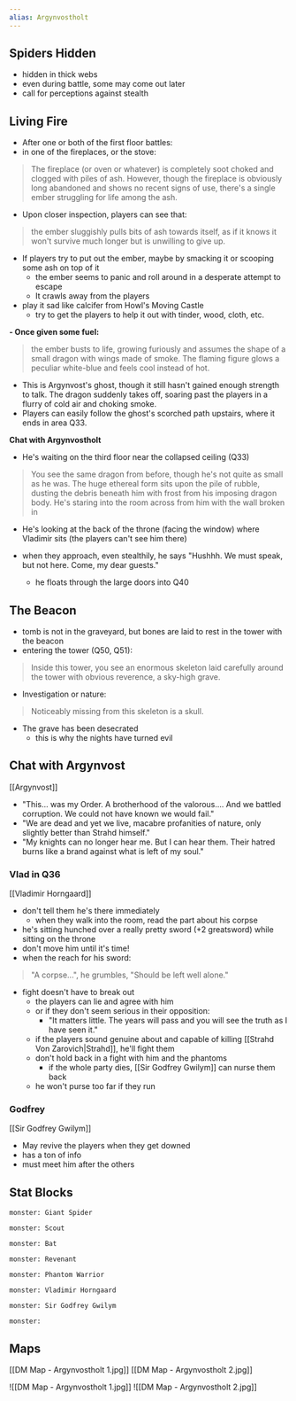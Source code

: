 ```yaml
---
alias: Argynvostholt
---
```


## Spiders Hidden
- hidden in thick webs
- even during battle, some may come out later
- call for perceptions against stealth

## Living Fire
- After one or both of the first floor battles:
- in one of the fireplaces, or the stove:
>The fireplace (or oven or whatever) is completely soot choked and clogged with piles of ash. However, though the fireplace is obviously long abandoned and shows no recent signs of use, there's a single ember struggling for life among the ash.

- Upon closer inspection, players can see that:
>the ember sluggishly pulls bits of ash towards itself, as if it knows it won't survive much longer but is unwilling to give up.

- If players try to put out the ember, maybe by smacking it or scooping some ash on top of it
	- the ember seems to panic and roll around in a desperate attempt to escape
	- It crawls away from the players
- play it sad like calcifer from Howl's Moving Castle
	- try to get the players to help it out with tinder, wood, cloth, etc.


**- Once given some fuel:**
>the ember busts to life, growing furiously and assumes the shape of a small dragon with wings made of smoke. The flaming figure glows a peculiar white-blue and feels cool instead of hot.

- This is Argynvost's ghost, though it still hasn't gained enough strength to talk. The dragon suddenly takes off, soaring past the players in a flurry of cold air and choking smoke.
- Players can easily follow the ghost's scorched path upstairs, where it ends in area Q33.


**Chat with Argynvostholt**
- He's waiting on the third floor near the collapsed ceiling (Q33)
>You see the same dragon from before, though he's not quite as small as he was. The huge ethereal form sits upon the pile of rubble, dusting the debris beneath him with frost from his imposing dragon body. He's staring into the room across from him with the wall broken in

- He's looking at the back of the throne (facing the window) where Vladimir sits (the players can't see him there)

- when they approach, even stealthily, he says "Hushhh. We must speak, but not here. Come, my dear guests."
	- he floats through the large doors into Q40


## The Beacon
- tomb is not in the graveyard, but bones are laid to rest in the tower with the beacon
- entering the tower (Q50, Q51):
>Inside this tower, you see an enormous skeleton laid carefully around the tower with obvious reverence, a sky-high grave.

- Investigation or nature:
>Noticeably missing from this skeleton is a skull.

- The grave has been desecrated
	- this is why the nights have turned evil

## Chat with Argynvost
[[Argynvost]]
- "This... was my Order. A brotherhood of the valorous.... And we battled corruption. We could not have known we would fail."
- "We are dead and yet we live, macabre profanities of nature, only slightly better than Strahd himself."
- "My knights can no longer hear me. But I can hear them. Their hatred burns like a brand against what is left of my soul."


### Vlad in Q36
[[Vladimir Horngaard]]
- don't tell them he's there immediately
	- when they walk into the room, read the part about his corpse
- he's sitting hunched over a really pretty sword (+2 greatsword) while sitting on the throne
- don't move him until it's time!
- when the reach for his sword:
>"A corpse...", he grumbles, "Should be left well alone."

- fight doesn't have to break out
	- the players can lie and agree with him
	- or if they don't seem serious in their opposition:
		- "It matters little. The years will pass and you will see the truth as I have seen it."
	- if the players sound genuine about and capable of killing [[Strahd Von Zarovich|Strahd]], he'll fight them
	- don't hold back in a fight with him and the phantoms
		- if the whole party dies, [[Sir Godfrey Gwilym]] can nurse them back
	- he won't purse too far if they run

### Godfrey
[[Sir Godfrey Gwilym]]
- May revive the players when they get downed
- has a ton of info
- must meet him after the others

## Stat Blocks
```statblock
monster: Giant Spider
```

```statblock
monster: Scout
```

```statblock
monster: Bat
```
```statblock
monster: Revenant
```

```statblock
monster: Phantom Warrior
```

```statblock
monster: Vladimir Horngaard
```

```statblock
monster: Sir Godfrey Gwilym
```


```statblock
monster: 
```


## Maps
[[DM Map - Argynvostholt 1.jpg]]
[[DM Map - Argynvostholt 2.jpg]]

![[DM Map - Argynvostholt 1.jpg]]
![[DM Map - Argynvostholt 2.jpg]]


```dataviewjs
```